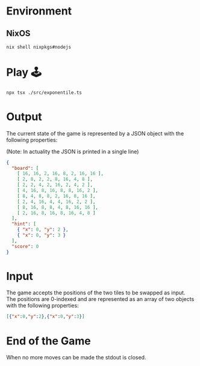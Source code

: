 # Environment

## NixOS

```bash
nix shell nixpkgs#nodejs
```

# Play 🕹

```bash
npx tsx ./src/exponentile.ts
```

# Output

The current state of the game is represented by a JSON object with the following properties:

(Note: In actuality the JSON is printed in a single line)

```json
{
  "board": [
    [ 16, 16, 2, 16, 8, 2, 16, 16 ],
    [ 2, 8, 2, 2, 8, 16, 4, 8 ],
    [ 2, 2, 4, 2, 16, 2, 4, 2 ],
    [ 4, 16, 8, 16, 8, 8, 16, 2 ],
    [ 8, 4, 8, 8, 2, 16, 8, 16 ],
    [ 2, 4, 16, 4, 4, 16, 2, 2 ],
    [ 8, 16, 8, 8, 4, 8, 16, 16 ],
    [ 2, 16, 8, 16, 8, 16, 4, 8 ]
  ],
  "hint": [
    { "x": 0, "y": 2 },
    { "x": 0, "y": 3 }
  ],
  "score": 0
}
```

# Input

The game accepts the positions of the two tiles to be swapped as input. The positions are 0-indexed and are represented as an array of two objects with the following properties:

```json
[{"x":0,"y":2},{"x":0,"y":3}]
```

# End of the Game

When no more moves can be made the stdout is closed.

